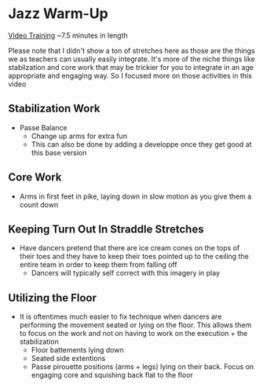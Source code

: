 # Jazz Warm-Up 
[Video Training](https://drive.google.com/file/d/1IDaYnvKAQHcvcj7hpzNNZW1vNO4NEDM4/view?usp=drive_link) ~7.5 minutes in length

Please note that I didn't show a ton of stretches here as those are the things we as teachers can usually easily integrate. It's more of the niche things like stabilzation and core work that may be trickier for you to integrate in an age appropriate and engaging way. So I focused more on those activities in this video
## Stabilization Work
* Passe Balance
  * Change up arms for extra fun
  * This can also be done by adding a developpe once they get good at this base version
 ## Core Work 
 * Arms in first feet in pike, laying down in slow motion as you give them a count down
## Keeping Turn Out In Straddle Stretches
* Have dancers pretend that there are ice cream cones on the tops of their toes and they have to keep their toes pointed up to the ceiling the entire team in order to keep them from falling off
  * Dancers will typically self correct with this imagery in play
## Utilizing the Floor
* It is oftentimes much easier to fix technique when dancers are performing the movement seated or lying on the floor. This allows them to focus on the work and not on having to work on the execution + the stabilization
  * Floor battements lying down
  * Seated side extentions
  * Passe pirouette positions (arms + legs) lying on their back. Focus on engaging core and squishing back flat to the floor
